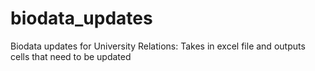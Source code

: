 # biodata_updates
Biodata updates for University Relations: Takes in excel file and outputs cells that need to be updated

